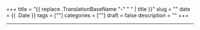 +++
title = "{{ replace .TranslationBaseName "-" " " | title }}"
slug = ""
date = {{ .Date }}
tags = [""]
categories = [""]
draft = false
description = ""
+++
<!--more-->
***